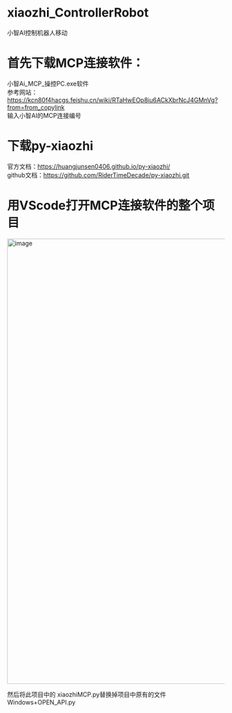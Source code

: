 # xiaozhi_ControllerRobot  
小智AI控制机器人移动  

# 首先下载MCP连接软件：
小智Ai_MCP_操控PC.exe软件  
参考网站：https://kcn80f4hacgs.feishu.cn/wiki/RTaHwEOp8iu6ACkXbrNcJ4GMnVg?from=from_copylink  
输入小智AI的MCP连接编号

# 下载py-xiaozhi
官方文档：https://huangjunsen0406.github.io/py-xiaozhi/  
github文档：https://github.com/RiderTimeDecade/py-xiaozhi.git  

# 用VScode打开MCP连接软件的整个项目  
<img width="1920" height="1032" alt="image" src="https://github.com/user-attachments/assets/6c09d939-333c-435c-958a-5bc6a9345536" />  

然后将此项目中的 xiaozhiMCP.py替换掉项目中原有的文件Windows+OPEN_API.py  
